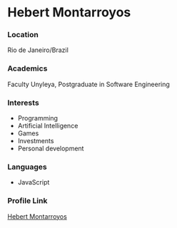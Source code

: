 # Hebert Montarroyos

### Location

Rio de Janeiro/Brazil

### Academics

Faculty Unyleya, Postgraduate in Software Engineering

### Interests

- Programming
- Artificial Intelligence
- Games
- Investments
- Personal development

### Languages

- JavaScript

### Profile Link

[Hebert Montarroyos](https://github.com/HMontarroyos)
